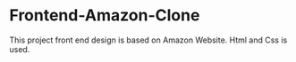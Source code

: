 # Frontend-Amazon-Clone
This project front end design is based on Amazon Website. Html and Css is used.
